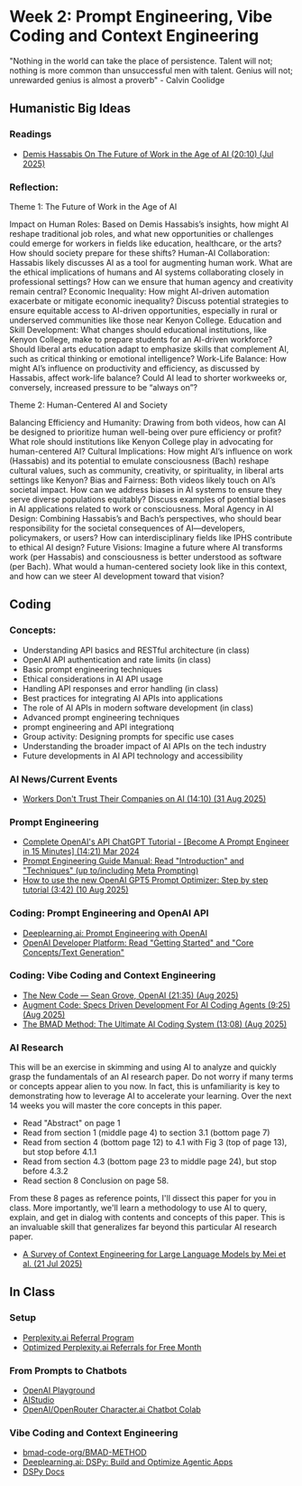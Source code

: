 # Week 2: Prompt Engineering, Vibe Coding and Context Engineering

"Nothing in the world can take the place of persistence. Talent will not; nothing is more common than unsuccessful men with talent. Genius will not; unrewarded genius is almost a proverb" - Calvin Coolidge

## **Humanistic Big Ideas**

### Readings

* [Demis Hassabis On The Future of Work in the Age of AI (20:10) (Jul 2025)](https://www.youtube.com/watch?v=CRraHg4Ks_g)

### Reflection:

Theme 1: The Future of Work in the Age of AI

Impact on Human Roles: Based on Demis Hassabis’s insights, how might AI reshape traditional job roles, and what new opportunities or challenges could emerge for workers in fields like education, healthcare, or the arts? How should society prepare for these shifts?
Human-AI Collaboration: Hassabis likely discusses AI as a tool for augmenting human work. What are the ethical implications of humans and AI systems collaborating closely in professional settings? How can we ensure that human agency and creativity remain central?
Economic Inequality: How might AI-driven automation exacerbate or mitigate economic inequality? Discuss potential strategies to ensure equitable access to AI-driven opportunities, especially in rural or underserved communities like those near Kenyon College.
Education and Skill Development: What changes should educational institutions, like Kenyon College, make to prepare students for an AI-driven workforce? Should liberal arts education adapt to emphasize skills that complement AI, such as critical thinking or emotional intelligence?
Work-Life Balance: How might AI’s influence on productivity and efficiency, as discussed by Hassabis, affect work-life balance? Could AI lead to shorter workweeks or, conversely, increased pressure to be “always on”?

Theme 2: Human-Centered AI and Society

Balancing Efficiency and Humanity: Drawing from both videos, how can AI be designed to prioritize human well-being over pure efficiency or profit? What role should institutions like Kenyon College play in advocating for human-centered AI?
Cultural Implications: How might AI’s influence on work (Hassabis) and its potential to emulate consciousness (Bach) reshape cultural values, such as community, creativity, or spirituality, in liberal arts settings like Kenyon?
Bias and Fairness: Both videos likely touch on AI’s societal impact. How can we address biases in AI systems to ensure they serve diverse populations equitably? Discuss examples of potential biases in AI applications related to work or consciousness.
Moral Agency in AI Design: Combining Hassabis’s and Bach’s perspectives, who should bear responsibility for the societal consequences of AI—developers, policymakers, or users? How can interdisciplinary fields like IPHS contribute to ethical AI design?
Future Visions: Imagine a future where AI transforms work (per Hassabis) and consciousness is better understood as software (per Bach). What would a human-centered society look like in this context, and how can we steer AI development toward that vision?

## **Coding**

### Concepts:

* Understanding API basics and RESTful architecture (in class)
* OpenAI API authentication and rate limits (in class)
* Basic prompt engineering techniques
* Ethical considerations in AI API usage
* Handling API responses and error handling (in class)
* Best practices for integrating AI APIs into applications
* The role of AI APIs in modern software development (in class)
* Advanced prompt engineering techniques
* prompt engineering and API integrationq
* Group activity: Designing prompts for specific use cases
* Understanding the broader impact of AI APIs on the tech industry
* Future developments in AI API technology and accessibility

### AI News/Current Events

* [Workers Don't Trust Their Companies on AI (14:10) (31 Aug 2025)](https://www.youtube.com/watch?v=lxLz5xqVR9A)
  
### Prompt Engineering

* [Complete OpenAI's API ChatGPT Tutorial - [Become A Prompt Engineer in 15 Minutes] (14:21) Mar 2024](https://www.youtube.com/watch?v=NiQ_9xwS4v8)
* [Prompt Engineering Guide Manual: Read "Introduction" and "Techniques" (up to/including Meta Prompting)](https://www.promptingguide.ai/applications/finetuning-gpt4o)
* [How to use the new OpenAI GPT5 Prompt Optimizer: Step by step tutorial (3:42) (10 Aug 2025)](https://www.youtube.com/watch?v=FvTPcfSKsVs)

### Coding: Prompt Engineering and OpenAI API

* [Deeplearning.ai: Prompt Engineering with OpenAI](https://learn.deeplearning.ai/courses/chatgpt-prompt-eng/lesson/2/guidelines)
* [OpenAI Developer Platform: Read "Getting Started" and "Core Concepts/Text Generation"](https://platform.openai.com/docs/overview)

### Coding: Vibe Coding and Context Engineering

* [The New Code — Sean Grove, OpenAI (21:35) (Aug 2025)](https://www.youtube.com/watch?v=8rABwKRsec4)
* [Augment Code: Specs Driven Development For AI Coding Agents (9:25) (Aug 2025)](https://www.youtube.com/watch?v=1jIo7bvIpIo)
* [The BMAD Method: The Ultimate AI Coding System (13:08) (Aug 2025)](https://www.youtube.com/watch?v=fD8NLPU0WYU)

### AI Research

This will be an exercise in skimming and using AI to analyze and quickly grasp the fundamentals of an AI research paper. Do not worry if many terms or concepts appear alien to you now. In fact, this is unfamiliarity is key to demonstrating how to leverage AI to accelerate your learning. Over the next 14 weeks you will master the core concepts in this paper.

- Read "Abstract" on page 1
- Read from section 1 (middle page 4) to section 3.1 (bottom page 7)
- Read from section 4 (bottom page 12) to 4.1 with Fig 3 (top of page 13), but stop before 4.1.1
- Read from section 4.3 (bottom page 23 to middle page 24), but stop before 4.3.2
- Read section 8 Conclusion on page 58.
   
From these 8 pages as reference points, I'll dissect this paper for you in class. More importantly, we'll learn a methodology to use AI to query, explain, and get in dialog with contents and concepts of this paper. This is an invaluable skill that generalizes far beyond this particular AI research paper.  

* [A Survey of Context Engineering for Large Language Models by Mei et al. (21 Jul 2025)](https://arxiv.org/pdf/2507.13334)

## In Class

### Setup

* [Perplexity.ai Referral Program](https://www.perplexity.ai/help-center/en/articles/10964633-student-referrals)
* [Optimized Perplexity.ai Referrals for Free Month](https://chatgpt.com/share/68b90e66-abb0-800d-a0ba-1e7a1f94b761)

### From Prompts to Chatbots

* [OpenAI Playground]()
* [AIStudio]()
* [OpenAI/OpenRouter Character.ai Chatbot Colab]()

### Vibe Coding and Context Engineering

* [bmad-code-org/BMAD-METHOD](https://github.com/bmad-code-org/BMAD-METHOD)
* [Deeplearning.ai: DSPy: Build and Optimize Agentic Apps](https://learn.deeplearning.ai/courses/dspy-build-optimize-agentic-apps/lesson/wwje4/debug-your-dspy-agent-with-mlflow-tracing)
* [DSPy Docs](https://dspy.ai/)

